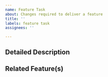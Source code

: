 ```yaml
---
name: Feature Task
about: Changes required to deliver a feature
title: ''
labels: feature task
assignees: ''

---
```


<!--- Provide a general summary of the issue in the Title above -->

## Detailed Description
<!--- Provide a detailed description of the change required -->

## Related Feature(s)
<!--- Feature(s) this change delivers -->
